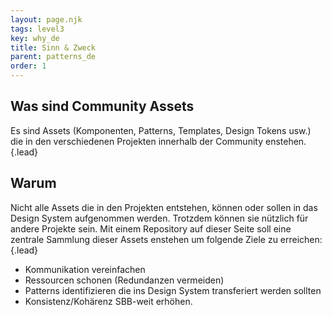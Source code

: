 ```yaml
---
layout: page.njk
tags: level3
key: why_de
title: Sinn & Zweck
parent: patterns_de
order: 1
---
```


## Was sind Community Assets
Es sind Assets (Komponenten, Patterns, Templates, Design Tokens usw.) die in den verschiedenen Projekten innerhalb der Community enstehen. {.lead} 

## Warum
Nicht alle Assets die in den Projekten entstehen, können oder sollen in das Design System aufgenommen werden. Trotzdem können sie nützlich für andere Projekte sein. Mit einem <sbb-link variant="inline" type="button" href="/{{page.lang}}/design-system/community-assets/catalogue/">Repository</sbb-link> auf dieser Seite soll eine zentrale Sammlung dieser Assets enstehen um folgende Ziele zu erreichen: {.lead}
- Kommunikation vereinfachen
- Ressourcen schonen (Redundanzen vermeiden)
- Patterns identifizieren die ins Design System transferiert werden sollten
- Konsistenz/Kohärenz SBB-weit erhöhen.